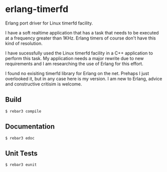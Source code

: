 erlang-timerfd
=====

Erlang port driver for Linux timerfd facility.

I have a soft realtime application that has a task that needs to be executed at a frequency greater than 1KHz. Erlang timers of course don't have this kind of resolution.

I have sucessfully used the Linux timerfd facility in a C++ application to perform this task. My application needs a major rewrite due to new requirements and I am researching the use of Erlang for this effort. 

I found no exisiting timerfd library for Erlang on the net. Prehaps I just overlooked it, but in any case here is my version. I am new to Erlang, advice and constructive critisim is welcome.
 
Build
-----

    $ rebar3 compile

Documentation
-----

    $ rebar3 edoc
    
Unit Tests
-----

    $ rebar3 eunit
    